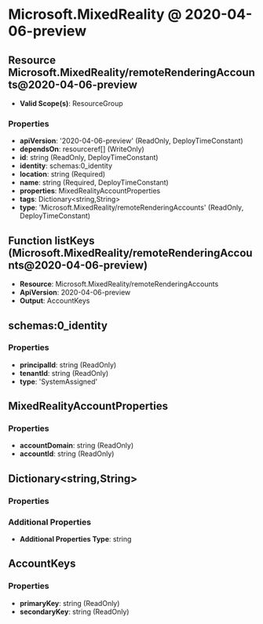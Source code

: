 # Microsoft.MixedReality @ 2020-04-06-preview

## Resource Microsoft.MixedReality/remoteRenderingAccounts@2020-04-06-preview
* **Valid Scope(s)**: ResourceGroup
### Properties
* **apiVersion**: '2020-04-06-preview' (ReadOnly, DeployTimeConstant)
* **dependsOn**: resourceref[] (WriteOnly)
* **id**: string (ReadOnly, DeployTimeConstant)
* **identity**: schemas:0_identity
* **location**: string (Required)
* **name**: string (Required, DeployTimeConstant)
* **properties**: MixedRealityAccountProperties
* **tags**: Dictionary<string,String>
* **type**: 'Microsoft.MixedReality/remoteRenderingAccounts' (ReadOnly, DeployTimeConstant)

## Function listKeys (Microsoft.MixedReality/remoteRenderingAccounts@2020-04-06-preview)
* **Resource**: Microsoft.MixedReality/remoteRenderingAccounts
* **ApiVersion**: 2020-04-06-preview
* **Output**: AccountKeys

## schemas:0_identity
### Properties
* **principalId**: string (ReadOnly)
* **tenantId**: string (ReadOnly)
* **type**: 'SystemAssigned'

## MixedRealityAccountProperties
### Properties
* **accountDomain**: string (ReadOnly)
* **accountId**: string (ReadOnly)

## Dictionary<string,String>
### Properties
### Additional Properties
* **Additional Properties Type**: string

## AccountKeys
### Properties
* **primaryKey**: string (ReadOnly)
* **secondaryKey**: string (ReadOnly)

